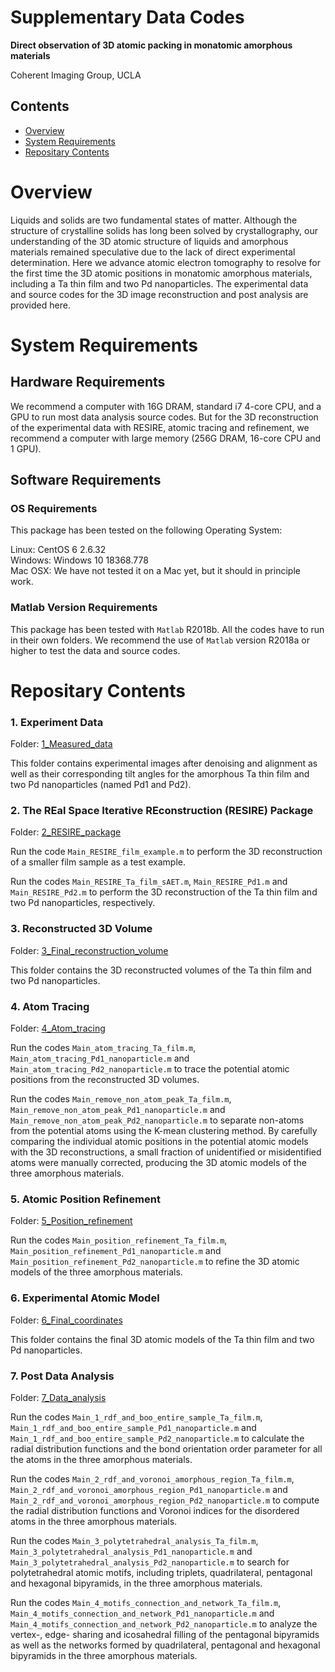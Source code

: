 # Supplementary Data Codes 

**Direct observation of 3D atomic packing in monatomic amorphous materials**

Coherent Imaging Group, UCLA

## Contents

- [Overview](#overview)
- [System Requirements](#system-requirements)
- [Repositary Contents](#repositary-contents)

# Overview

Liquids and solids are two fundamental states of matter. Although the structure of crystalline solids has long been solved by crystallography, our understanding of the 3D atomic structure of liquids and amorphous materials remained speculative due to the lack of direct experimental determination. Here we advance atomic electron tomography to resolve for the first time the 3D atomic positions in monatomic amorphous materials, including a Ta thin film and two Pd nanoparticles. The experimental data and source codes for the 3D image reconstruction and post analysis are provided here.

# System Requirements

## Hardware Requirements

We recommend a computer with 16G DRAM, standard i7 4-core CPU, and a GPU to run most data analysis source codes. But for the 3D reconstruction of the experimental data with RESIRE, atomic tracing and refinement, we recommend a computer with large memory (256G DRAM, 16-core CPU and 1 GPU).

## Software Requirements

### OS Requirements

This package has been tested on the following Operating System:

Linux: CentOS 6 2.6.32    
Windows: Windows 10 18368.778    
Mac OSX: We have not tested it on a Mac yet, but it should in principle work.     

### Matlab Version Requirements

This package has been tested with `Matlab` R2018b. All the codes have to run in their own folders. We recommend the use of `Matlab` version R2018a or higher to test the data and source codes.

# Repositary Contents

### 1. Experiment Data

Folder: [1_Measured_data](./1_Measured_data)

This folder contains experimental images after denoising and alignment as well as their corresponding tilt angles for the amorphous Ta thin film and two Pd nanoparticles (named Pd1 and Pd2).

### 2. The REal Space Iterative REconstruction (RESIRE) Package

Folder: [2_RESIRE_package](./2_RESIRE_package)

Run the code `Main_RESIRE_film_example.m` to perform the 3D reconstruction of a smaller film sample as a test example.

Run the codes `Main_RESIRE_Ta_film_sAET.m`, `Main_RESIRE_Pd1.m` and `Main_RESIRE_Pd2.m` to perform the 3D reconstruction of the Ta thin film and two Pd nanoparticles, respectively.
### 3. Reconstructed 3D Volume

Folder: [3_Final_reconstruction_volume](./3_Final_reconstruction_volume)

This folder contains the 3D reconstructed volumes of the Ta thin film and two Pd nanoparticles.

### 4. Atom Tracing

Folder: [4_Atom_tracing](./4_Atom_tracing)

Run the codes `Main_atom_tracing_Ta_film.m`, `Main_atom_tracing_Pd1_nanoparticle.m` and `Main_atom_tracing_Pd2_nanoparticle.m` to trace the potential atomic positions from the reconstructed 3D volumes.

Run the codes `Main_remove_non_atom_peak_Ta_film.m`, `Main_remove_non_atom_peak_Pd1_nanoparticle.m` and `Main_remove_non_atom_peak_Pd2_nanoparticle.m` to separate non-atoms from the potential atoms using the K-mean clustering method. By carefully comparing the individual atomic positions in the potential atomic models with the 3D reconstructions, a small fraction of unidentified or misidentified atoms were manually corrected, producing the 3D atomic models of the three amorphous materials.

### 5. Atomic Position Refinement

Folder: [5_Position_refinement](./5_Position_refinement)

Run the codes `Main_position_refinement_Ta_film.m`, `Main_position_refinement_Pd1_nanoparticle.m` and `Main_position_refinement_Pd2_nanoparticle.m` to refine the 3D atomic models of the three amorphous materials.

### 6. Experimental Atomic Model

Folder: [6_Final_coordinates](./6_Final_coordinates)

This folder contains the final 3D atomic models of the Ta thin film and two Pd nanoparticles.

### 7. Post Data Analysis

Folder: [7_Data_analysis](./7_Data_analysis)

Run the codes `Main_1_rdf_and_boo_entire_sample_Ta_film.m`, `Main_1_rdf_and_boo_entire_sample_Pd1_nanoparticle.m` and `Main_1_rdf_and_boo_entire_sample_Pd2_nanoparticle.m` to calculate the radial distribution functions and the bond orientation order parameter for all the atoms in the three amorphous materials.

Run the codes `Main_2_rdf_and_voronoi_amorphous_region_Ta_film.m`, `Main_2_rdf_and_voronoi_amorphous_region_Pd1_nanoparticle.m` and `Main_2_rdf_and_voronoi_amorphous_region_Pd2_nanoparticle.m` to compute the radial distribution functions and Voronoi indices for the disordered atoms in the three amorphous materials.

Run the codes `Main_3_polytetrahedral_analysis_Ta_film.m`, `Main_3_polytetrahedral_analysis_Pd1_nanoparticle.m` and `Main_3_polytetrahedral_analysis_Pd2_nanoparticle.m` to search for polytetrahedral atomic motifs, including triplets, quadrilateral, pentagonal and hexagonal bipyramids, in the three amorphous materials.

Run the codes `Main_4_motifs_connection_and_network_Ta_film.m`, `Main_4_motifs_connection_and_network_Pd1_nanoparticle.m` and `Main_4_motifs_connection_and_network_Pd2_nanoparticle.m` to analyze the vertex-, edge- sharing and icosahedral filling of the pentagonal bipyramids as well as the networks formed by quadrilateral, pentagonal and hexagonal bipyramids in the three amorphous materials.

